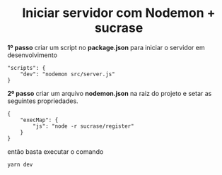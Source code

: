 <h1 align="center">
    Iniciar servidor com Nodemon + sucrase
</h1>

**1º passo** criar um script no **package.json** para iniciar o servidor em desenvolvimento

    "scripts": {
        "dev": "nodemon src/server.js"
    }

**2º passo** criar um arquivo **nodemon.json** na raiz do projeto e setar as seguintes propriedades.

    {
        "execMap": {
            "js": "node -r sucrase/register"
        }
    }

então basta executar o comando

    yarn dev